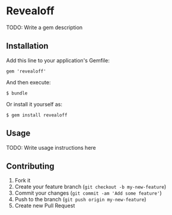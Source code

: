 # Revealoff

TODO: Write a gem description

## Installation

Add this line to your application's Gemfile:

    gem 'revealoff'

And then execute:

    $ bundle

Or install it yourself as:

    $ gem install revealoff

## Usage

TODO: Write usage instructions here

## Contributing

1. Fork it
2. Create your feature branch (`git checkout -b my-new-feature`)
3. Commit your changes (`git commit -am 'Add some feature'`)
4. Push to the branch (`git push origin my-new-feature`)
5. Create new Pull Request
